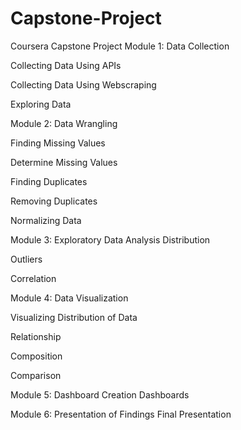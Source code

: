 # Capstone-Project
Coursera Capstone Project
Module 1: Data Collection
 
Collecting Data Using APIs

Collecting Data Using Webscraping

Exploring Data

Module 2: Data Wrangling
 
Finding Missing Values

Determine Missing Values

Finding Duplicates

Removing Duplicates

Normalizing Data

Module 3: Exploratory Data Analysis
Distribution

Outliers

Correlation

Module 4: Data Visualization
 

Visualizing Distribution of Data

Relationship

Composition

Comparison

Module 5: Dashboard
 Creation
Dashboards

Module 6: Presentation of Findings
Final Presentation
